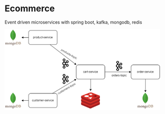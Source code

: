 # Ecommerce
Event driven microservices with spring boot, kafka, mongodb, redis

![ecommerce](ecommerce.png)

